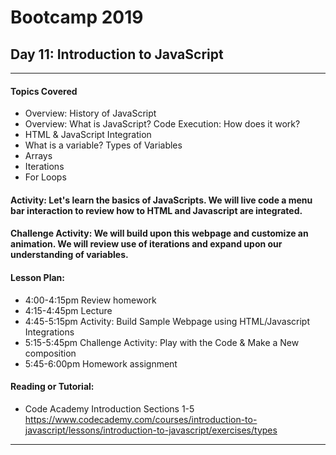 # Bootcamp 2019

## Day 11: Introduction to JavaScript


---
#### Topics Covered
* Overview: History of JavaScript 
* Overview: What is JavaScript? Code Execution: How does it work?
* HTML & JavaScript Integration
* What is a variable? Types of Variables
* Arrays
* Iterations
* For Loops


#### Activity: Let's learn the basics of JavaScripts. We will live code a menu bar interaction to review how to HTML and Javascript are integrated. 

#### Challenge Activity: We will build upon this webpage and customize an animation. We will review use of iterations and expand upon our understanding of variables.

#### Lesson Plan:
* 4:00-4:15pm Review homework
* 4:15-4:45pm Lecture
* 4:45-5:15pm Activity: Build Sample Webpage using HTML/Javascript Integrations
* 5:15-5:45pm  Challenge Activity: Play with the Code & Make a New composition
* 5:45-6:00pm Homework assignment

#### Reading or Tutorial:
* Code Academy Introduction Sections 1-5 
    https://www.codecademy.com/courses/introduction-to-javascript/lessons/introduction-to-javascript/exercises/types
---


